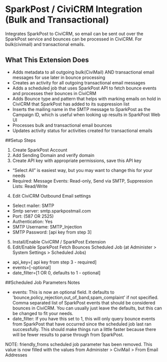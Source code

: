 # SparkPost / CiviCRM Integration (Bulk and Transactional)  
Integrates SparkPost to CiviCRM, so email can be sent out over the SparkPost service and bounces can be processed in CiviCRM. For bulk(civimail) and transactional emails.  

## What This Extension Does
* Adds metadata to all outgoing bulk(CiviMail) AND transactional email messages for use later in bounce processing 
* Creates an activity for all outgoing transactional email messages
* Adds a scheduled job that uses SparkPost API to fetch bounce events and processes their bounces in CiviCRM
* Adds Bounce type and pattern that helps with marking emails on hold in CiviCRM that SparkPost has added to its suppression list
* Inserts the mailing name in the SMTP message to SparkPost as the Campaign ID, which is useful when looking up results in SparkPost Web UI  
* Processes bulk and transactional email bounces
* Updates activity status for activities created for transactional emails


##Setup Steps
1. Create SparkPost Account
2. Add Sending Domain and verify domain
3. Create API key with appropriate permissions, save this API key
  * “Select All” is easiest way, but you may want to change this for your needs
  * Required: Message Events: Read-only, Send via SMTP, Suppression Lists: Read/Write
4. Edit CiviCRM Outbound Email settings
  * Select mailer: SMTP
  * Smtp server: smtp.sparkpostmail.com
  * Port: (587 OR 2525)
  * Authentication: Yes
  * SMTP Username: SMTP_Injection
  * SMTP Password: [api key from step 3]
5. Install/Enable CiviCRM / SparkPost Extension
6. Edit/Enable SparkPost Fetch Bounces Scheduled Job (at Administer > System Settings > Scheduled Jobs)
  * api_key=[ api key from step 3 -  required]
  * events=[-optional]
  * date_filter=[1 OR 0, defaults to 1 - optional]

##Scheduled Job Parameters Notes  
* events: This is now an optional field. It defaults to 'bounce,policy_rejection,out_of_band,spam_complaint' if not specified. Comma separated list of SparkPost events that should be considered bounces in CiviCRM. You can usually just leave the defaults, but this can be changed to fit your needs.
* date_filter: If you have this set to 1, this will only query bounce events from SparkPost that have occurred since the scheduled job last ran successfully. This should make things run a little faster because there will be fewer results to parse through from SparkPost.

NOTE: friendly_froms scheduled job parameter has been removed. This value is now filled with the values from Administer > CiviMail > From Email Addresses
